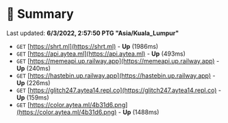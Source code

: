 # 📖 Summary
Last updated: **6/3/2022, 2:57:50 PTG "Asia/Kuala_Lumpur"**

- `GET` [https://shrt.ml](https://shrt.ml) - **Up** (1986ms)
- `GET` [https://api.aytea.ml](https://api.aytea.ml) - **Up** (493ms)
- `GET` [https://memeapi.up.railway.app](https://memeapi.up.railway.app) - **Up** (240ms)
- `GET` [https://hastebin.up.railway.app](https://hastebin.up.railway.app) - **Up** (226ms)
- `GET` [https://glitch247.aytea14.repl.co](https://glitch247.aytea14.repl.co) - **Up** (159ms)
- `GET` [https://color.aytea.ml/4b31d6.png](https://color.aytea.ml/4b31d6.png) - **Up** (1488ms)
